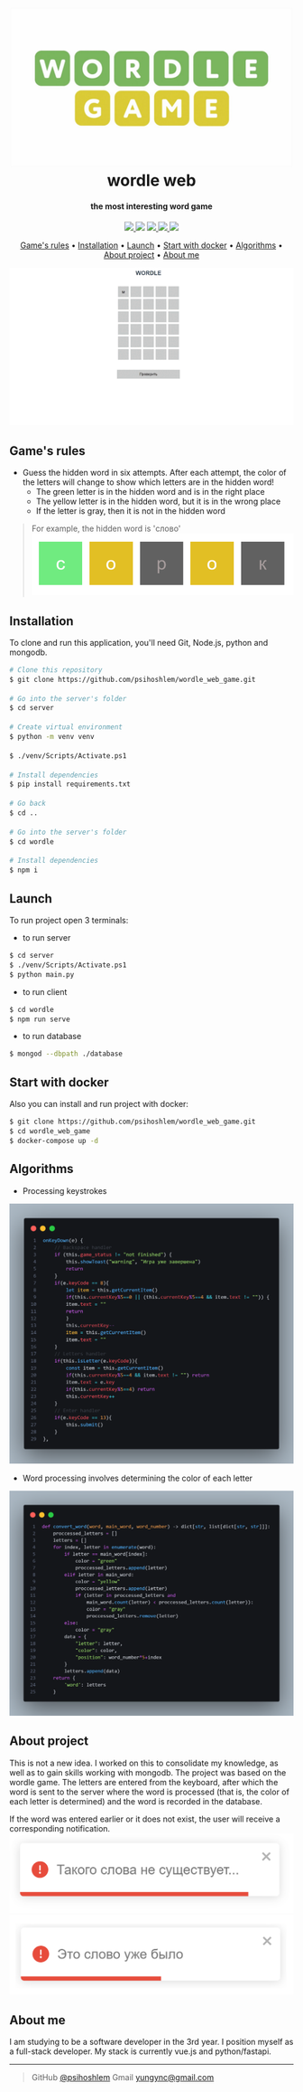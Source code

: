 <h1 align="center">
  <br>
  <img src="./readme_files/logo.jpg" width="500"></a>
  <br>
  wordle web
  <br>
</h1>

<h4 align="center">the most interesting word game</h4>

<p align="center">
  <a href="https://www.mongodb.com/">
    <img src="https://img.shields.io/badge/MongoDB-%234ea94b.svg?style=for-the-badge&logo=mongodb&logoColor=white">
  </a>
  <a href="https://learn.javascript.ru/"><img src="https://img.shields.io/badge/javascript-%23323330.svg?style=for-the-badge&logo=javascript&logoColor=%23F7DF1E"></a>
  <a href="https://ru.vuejs.org/">
      <img src="https://img.shields.io/badge/vuejs-%2335495e.svg?style=for-the-badge&logo=vuedotjs&logoColor=%234FC08D">
  </a>
  <a href="https://www.python.org/">
    <img src="https://img.shields.io/badge/python-3670A0?style=for-the-badge&logo=python&logoColor=ffdd54">
  </a>
  <a href="https://fastapi.tiangolo.com/">
    <img src="https://img.shields.io/badge/FastAPI-005571?style=for-the-badge&logo=fastapi">
  </a>
</p>



<p align="center">
  <a href="#games-rules">Game's rules</a> •
  <a href="#installation">Installation</a> •
  <a href="#launch">Launch</a> •
  <a href="#start-with-docker">Start with docker</a> •
  <a href="#algorithms">Algorithms</a> •
  <a href="#about-project">About project</a> •
  <a href="#about-me">About me</a>
</p>

![screenshot](./readme_files/gameplay.gif)

## Game's rules

* Guess the hidden word in six attempts. After each attempt, the color of the letters will change to show which letters are in the hidden word!
  - The green letter is in the hidden word and is in the right place
  - The yellow letter is in the hidden word, but it is in the wrong place
  - If the letter is gray, then it is not in the hidden word
> For example, the hidden word is 'слово'
> ![screenshot](./readme_files/example.png)
## Installation

To clone and run this application, you'll need Git, Node.js, python and mongodb.

```bash
# Clone this repository
$ git clone https://github.com/psihoshlem/wordle_web_game.git

# Go into the server's folder
$ cd server

# Create virtual environment
$ python -m venv venv

$ ./venv/Scripts/Activate.ps1

# Install dependencies
$ pip install requirements.txt

# Go back
$ cd ..

# Go into the server's folder
$ cd wordle

# Install dependencies
$ npm i
```


## Launch

To run project open 3 terminals:

- to run server
```bash
$ cd server
$ ./venv/Scripts/Activate.ps1
$ python main.py
```
- to run client
```bash
$ cd wordle
$ npm run serve
```
- to run database
```bash
$ mongod --dbpath ./database
```

## Start with docker

Also you can install and run project with docker:
```bash
$ git clone https://github.com/psihoshlem/wordle_web_game.git
$ cd wordle_web_game
$ docker-compose up -d
```

## Algorithms

- Processing keystrokes

![screenshot](./readme_files/algorithm_1.png)

- Word processing involves determining the color of each letter

![screenshot](./readme_files/algorithm_2.png)

## About project

This is not a new idea. I worked on this to consolidate my knowledge, as well as to gain skills working with mongodb.
The project was based on the wordle game. The letters are entered from the keyboard, after which the word is sent to the server where the word is processed (that is, the color of each letter is determined) and the word is recorded in the database.

If the word was entered earlier or it does not exist, the user will receive a corresponding notification.
![screenshot](./readme_files/notification1.png)
![screenshot](./readme_files/notification2.png)
## About me

I am studying to be a software developer in the 3rd year. I position myself as a full-stack developer. My stack is currently vue.js and python/fastapi.


---

> GitHub [@psihoshlem](https://github.com/psihoshlem) 
> Gmail [yungync@gmail.com](https://gmail.com/)
